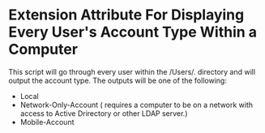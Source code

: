 # Extension Attribute For Displaying Every User's Account Type Within a Computer
This script will go through every user within the /Users/. directory and will output the account type. The outputs will be one of the following:
- Local
- Network-Only-Account ( requires a computer to be on a network with access to Active Drirectory or other LDAP server.)
- Mobile-Account
